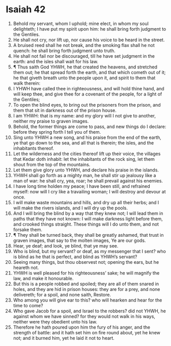 ﻿# Isaiah 42
1. Behold my servant, whom I uphold; mine elect, in whom my soul delighteth; I have put my spirit upon him: he shall bring forth judgment to the Gentiles. 
2. He shall not cry, nor lift up, nor cause his voice to be heard in the street. 
3. A bruised reed shall he not break, and the smoking flax shall he not quench: he shall bring forth judgment unto truth. 
4. He shall not fail nor be discouraged, till he have set judgment in the earth: and the isles shall wait for his law. 
5. ¶ Thus saith God YHWH, he that created the heavens, and stretched them out; he that spread forth the earth, and that which cometh out of it; he that giveth breath unto the people upon it, and spirit to them that walk therein: 
6. I YHWH have called thee in righteousness, and will hold thine hand, and will keep thee, and give thee for a covenant of the people, for a light of the Gentiles; 
7. To open the blind eyes, to bring out the prisoners from the prison, and them that sit in darkness out of the prison house. 
8. I am YHWH: that is my name: and my glory will I not give to another, neither my praise to graven images. 
9. Behold, the former things are come to pass, and new things do I declare: before they spring forth I tell you of them. 
10. Sing unto YHWH a new song, and his praise from the end of the earth, ye that go down to the sea, and all that is therein; the isles, and the inhabitants thereof. 
11. Let the wilderness and the cities thereof lift up their voice, the villages that Kedar doth inhabit: let the inhabitants of the rock sing, let them shout from the top of the mountains. 
12. Let them give glory unto YHWH, and declare his praise in the islands. 
13. YHWH shall go forth as a mighty man, he shall stir up jealousy like a man of war: he shall cry, yea, roar; he shall prevail against his enemies. 
14. I have long time holden my peace; I have been still, and refrained myself: now will I cry like a travailing woman; I will destroy and devour at once. 
15. I will make waste mountains and hills, and dry up all their herbs; and I will make the rivers islands, and I will dry up the pools. 
16. And I will bring the blind by a way that they knew not; I will lead them in paths that they have not known: I will make darkness light before them, and crooked things straight. These things will I do unto them, and not forsake them. 
17. ¶ They shall be turned back, they shall be greatly ashamed, that trust in graven images, that say to the molten images, Ye are our gods. 
18. Hear, ye deaf; and look, ye blind, that ye may see. 
19. Who is blind, but my servant? or deaf, as my messenger that I sent? who is blind as he that is perfect, and blind as YHWH’s servant? 
20. Seeing many things, but thou observest not; opening the ears, but he heareth not. 
21. YHWH is well pleased for his righteousness’ sake; he will magnify the law, and make it honourable. 
22. But this is a people robbed and spoiled; they are all of them snared in holes, and they are hid in prison houses: they are for a prey, and none delivereth; for a spoil, and none saith, Restore. 
23. Who among you will give ear to this? who will hearken and hear for the time to come? 
24. Who gave Jacob for a spoil, and Israel to the robbers? did not YHWH, he against whom we have sinned? for they would not walk in his ways, neither were they obedient unto his law. 
25. Therefore he hath poured upon him the fury of his anger, and the strength of battle: and it hath set him on fire round about, yet he knew not; and it burned him, yet he laid it not to heart. 
